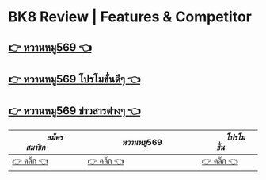 # BK8 Review | Features & Competitor
## [👉 หวานหมู569 👈](https://whanmhoo569.com)
## [👉 หวานหมู569 โปรโมชั่นดีๆ 👈](https://whanmhoo569.com/promotion)
## [👉 หวานหมู569 ข่าวสารต่างๆ 👈](https://whanmhoo569.com/blog)



|$~~~~~~~~สมัครสมาชิก~~~~~~~~~~$|$~~~~~~~~~~~~~~~~หวานหมู569~~~~~~~~~~~~~~~$|$~~~~~~~โปรโมชั่น~~~~~~~$|
|---------------------|---|-------------------|
| [👉 คลิ๊ก 👈 ](https://whanmhoo569.com)  | [👉 คลิ๊ก 👈 ](https://m.whanmhoo569.com/) | [👉 คลิ๊ก 👈 ](https://m.whanmhoo569.com/promotion) |

